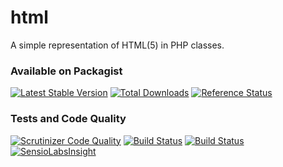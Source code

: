 html
====

A simple representation of HTML(5) in PHP classes.

### Available on Packagist
[![Latest Stable Version](https://poser.pugx.org/hemio/html/version)](https://packagist.org/packages/hemio/html)
[![Total Downloads](https://poser.pugx.org/hemio/html/downloads)](https://packagist.org/packages/hemio/html)
[![Reference Status](https://www.versioneye.com/php/hemio:html/reference_badge.svg?style=flat)](https://www.versioneye.com/php/hemio:html/references)

### Tests and Code Quality
[![Scrutinizer Code Quality](https://scrutinizer-ci.com/g/qua-bla/html/badges/quality-score.png?b=master)](https://scrutinizer-ci.com/g/qua-bla/html/?branch=master) [![Build Status](https://scrutinizer-ci.com/g/qua-bla/html/badges/build.png?b=master)](https://scrutinizer-ci.com/g/qua-bla/html/build-status/master) [![Build Status](https://travis-ci.org/qua-bla/html.svg?branch=master)](https://travis-ci.org/qua-bla/html) [![SensioLabsInsight](https://insight.sensiolabs.com/projects/ff5af556-6e32-4776-9039-37af27fc322f/mini.png)](https://insight.sensiolabs.com/projects/ff5af556-6e32-4776-9039-37af27fc322f)

